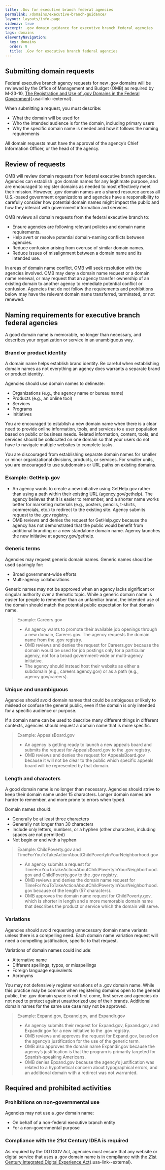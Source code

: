 ```yaml
---
title: .Gov for executive branch federal agencies
permalink: /domains/executive-branch-guidance/
layout: layouts/info-page
sidenav: true
excerpt: .gov domain guidance for executive branch federal agencies
tags: domains
eleventyNavigation:
  key: domains
  order: 9
  title: .Gov for executive branch federal agencies
---
```


## Submitting domain requests

Federal executive branch agency requests for new .gov domains will be reviewed by the Office of Management and Budget (OMB) as required by M-23-10, [The Registration and Use of .gov Domains in the Federal Government](https://www.whitehouse.gov/wp-content/uploads/2023/02/M-23-10-DOTGOV-Act-Guidance.pdf){.usa-link--external}.

When submitting a request, you must describe:

- What the domain will be used for
- Who the intended audience is for the domain, including primary users
- Why the specific domain name is needed and how it follows the naming requirements

All domain requests must have the approval of the agency’s Chief Information Officer, or the head of the agency.

## Review of requests

OMB will review domain requests from federal executive branch agencies. Agencies can establish .gov domain names for any legitimate purpose, and are encouraged to register domains as needed to most effectively meet their mission. However, .gov domain names are a shared resource across all U.S.-based government organizations and agencies have a responsibility to carefully consider how potential domain names might impact the public and how they interact with government information and services.

OMB reviews all domain requests from the federal executive branch to:

- Ensure agencies are following relevant policies and domain name requirements.
- Help avert or resolve potential domain-naming conflicts between agencies.
- Reduce confusion arising from overuse of similar domain names.
- Reduce issues of misalignment between a domain name and its intended use.

In areas of domain name conflict, OMB will seek resolution with the agencies involved. OMB may deny a domain name request or a domain name renewal, or may request that an agency transfer ownership of an existing domain to another agency to remediate potential conflict or confusion. Agencies that do not follow the requirements and prohibitions below may have the relevant domain name transferred, terminated, or not renewed.

## Naming requirements for executive branch federal agencies

A good domain name is memorable, no longer than necessary, and describes your organization or service in an unambiguous way.

### Brand or product identity

A domain name helps establish brand identity. Be careful when establishing domain names as not everything an agency does warrants a separate brand or product identity.

Agencies should use domain names to delineate:

- Organizations (e.g., the agency name or bureau name)
- Products (e.g., an online tool)
- Services
- Programs
- Initiatives

You are encouraged to establish a new domain name when there is a clear need to provide online information, tools, and services to a user population based on public or business needs. Related information, content, tools, and services should be collocated on one domain so that your users do not have to navigate multiple websites to complete tasks.

You are discouraged from establishing separate domain names for smaller or minor organizational divisions, products, or services. For smaller units, you are encouraged to use subdomains or URL paths on existing domains.

 <div class="tags-list bg-primary-lightest margin-top-4 padding-2"> <h3>Example: GetHelp.gov</h3>
   
- An agency wants to create a new initiative using GetHelp.gov rather than using a path within their existing URL (agency.gov/gethelp). The agency believes that it is easier to remember, and a shorter name works better for marketing materials (e.g., posters, pencils, t-shirts, commercials, etc.) to redirect to the existing site. Agency submits request to the .gov registry.
- OMB reviews and denies the request for GetHelp.gov because the agency has not demonstrated that the public would benefit from additional branding or a new standalone domain name. Agency launches the new initiative at agency.gov/gethelp.

</div>

### Generic terms

Agencies may request generic domain names. Generic names should be used sparingly for:

- Broad government-wide efforts
- Multi-agency collaborations

Generic names may not be approved when an agency lacks significant or singular authority over a thematic topic. While a generic domain name is easier for people to remember than an unfamiliar brand, the intended use of the domain should match the potential public expectation for that domain name.

> Example: Careers.gov
> 
> - An agency wants to promote their available job openings through a new domain, Careers.gov. The agency requests the domain name from the .gov registry.
> - OMB reviews and denies the request for Careers.gov because the domain would be used for job postings only for a particular agency, not for a broad government-wide or multi-agency initiative.
> - The agency should instead host their website as either a subdomain (e.g., careers.agency.gov) or as a path (e.g., agency.gov/careers).

### Unique and unambiguous

Agencies should avoid domain names that could be ambiguous or likely to mislead or confuse the general public, even if the domain is only intended for a specific audience or purpose.

If a domain name can be used to describe many different things in different contexts, agencies should request a domain name that is more specific.

> Example: AppealsBoard.gov
> 
> - An agency is getting ready to launch a new appeals board and submits the request for AppealsBoard.gov to the .gov registry.
> - OMB reviews and denies the request for AppealsBoard.gov because it will not be clear to the public which specific appeals board will be represented by that domain.

### Length and characters

A good domain name is no longer than necessary. Agencies should strive to keep their domain name under 15 characters. Longer domain names are harder to remember, and more prone to errors when typed.

Domain names should:

- Generally be at least three characters
- Generally not longer than 30 characters
- Include only letters, numbers, or a hyphen (other characters, including spaces are not permitted)
- Not begin or end with a hyphen

> Example: ChildPoverty.gov and TimeForYouToTakeActionAboutChildPovertyInYourNeighborhood.gov
> 
> - An agency submits a request for TimeForYouToTakeActionAboutChildPovertyInYourNeighborhood.gov and ChildPoverty.gov to the .gov registry.
> - OMB reviews and denies the domain name request for TimeForYouToTakeActionAboutChildPovertyInYourNeighborhood.gov because of the length (57 characters).
> - OMB approves the domain name request for ChildPoverty.gov, which is shorter in length and a more memorable domain name that describes the product or service which the domain will serve.

### Variations

Agencies should avoid requesting unnecessary domain name variants unless there is a compelling need. Each domain name variation request will need a compelling justification, specific to that request.

Variations of domain names could include:

- Alternative name
- Different spellings, typos, or misspellings
- Foreign language equivalents
- Acronyms
  
You may not defensively register variations of a .gov domain name. While this practice may be common when registering domains open to the general public, the .gov domain space is not first come, first serve and agencies do not need to protect against unauthorized use of their brands. Additional domain names for the same use case may not be approved.

> Example: Expand.gov, Epxand.gov, and Expandir.gov
> 
> - An agency submits their request for Expand.gov, Epxand.gov, and Expandir.gov for a new initiative to the .gov registry.
> - OMB reviews and approves the request for Expand.gov, based on the agency’s justification for the use of the generic term.
> - OMB also approves the domain name Expandir.gov because the agency’s justification is that the program is primarily targeted for Spanish-speaking Americans.
> - OMB denies Epxand.gov because the agency’s justification was related to a hypothetical concern about typographical errors, and an additional domain with a redirect was not warranted.

## Required and prohibited activities

### Prohibitions on non-governmental use

Agencies may not use a .gov domain name:

- On behalf of a non-federal executive branch entity
- For a non-governmental purpose

### Compliance with the 21st Century IDEA is required

As required by the DOTGOV Act, agencies must ensure that any website or digital service that uses a .gov domain name is in compliance with the [21st Century Integrated Digital Experience Act](https://digital.gov/resources/delivering-digital-first-public-experience/){.usa-link--external}.


